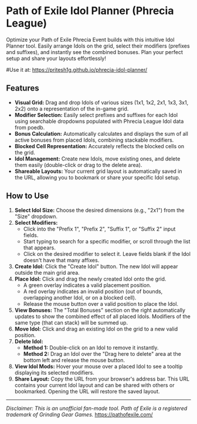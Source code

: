 # Path of Exile Idol Planner (Phrecia League)

Optimize your Path of Exile Phrecia Event builds with this intuitive Idol Planner tool. Easily arrange Idols on the grid, select their modifiers (prefixes and suffixes), and instantly see the combined bonuses. Plan your perfect setup and share your layouts effortlessly!

#Use it at: https://pritesh1g.github.io/phrecia-idol-planner/

## Features

*   **Visual Grid:** Drag and drop Idols of various sizes (1x1, 1x2, 2x1, 1x3, 3x1, 2x2) onto a representation of the in-game grid.
*   **Modifier Selection:** Easily select prefixes and suffixes for each Idol using searchable dropdowns populated with Phrecia League Idol data from poedb.
*   **Bonus Calculation:** Automatically calculates and displays the sum of all active bonuses from placed Idols, combining stackable modifiers.
*   **Blocked Cell Representation:** Accurately reflects the blocked cells on the grid.
*   **Idol Management:** Create new Idols, move existing ones, and delete them easily (double-click or drag to the delete area).
*   **Shareable Layouts:** Your current grid layout is automatically saved in the URL, allowing you to bookmark or share your specific Idol setup.

## How to Use

1.  **Select Idol Size:** Choose the desired dimensions (e.g., "2x1") from the "Size" dropdown.
2.  **Select Modifiers:**
    *   Click into the "Prefix 1", "Prefix 2", "Suffix 1", or "Suffix 2" input fields.
    *   Start typing to search for a specific modifier, or scroll through the list that appears.
    *   Click on the desired modifier to select it. Leave fields blank if the Idol doesn't have that many affixes.
3.  **Create Idol:** Click the "Create Idol" button. The new Idol will appear outside the main grid area.
4.  **Place Idol:** Click and drag the newly created Idol onto the grid.
    *   A green overlay indicates a valid placement position.
    *   A red overlay indicates an invalid position (out of bounds, overlapping another Idol, or on a blocked cell).
    *   Release the mouse button over a valid position to place the Idol.
5.  **View Bonuses:** The "Total Bonuses" section on the right automatically updates to show the combined effect of all placed Idols. Modifiers of the same type (that can stack) will be summed up.
6.  **Move Idol:** Click and drag an existing Idol on the grid to a new valid position.
7.  **Delete Idol:**
    *   **Method 1:** Double-click on an Idol to remove it instantly.
    *   **Method 2:** Drag an Idol over the "Drag here to delete" area at the bottom left and release the mouse button.
8.  **View Idol Mods:** Hover your mouse over a placed Idol to see a tooltip displaying its selected modifiers.
9.  **Share Layout:** Copy the URL from your browser's address bar. This URL contains your current Idol layout and can be shared with others or bookmarked. Opening the URL will restore the saved layout.

---

*Disclaimer: This is an unofficial fan-made tool. Path of Exile is a registered trademark of Grinding Gear Games.* https://pathofexile.com/

